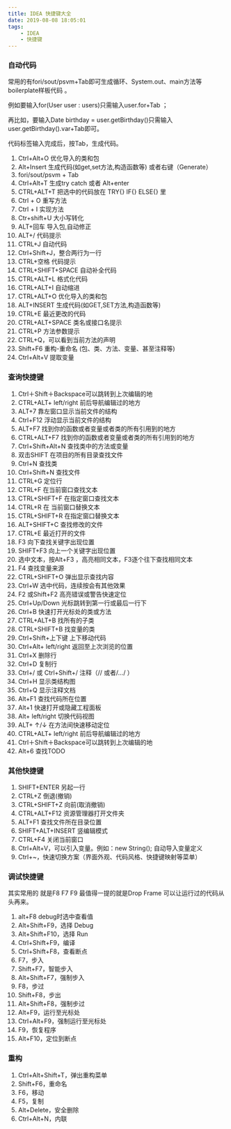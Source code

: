 ```yaml
---
title: IDEA 快捷键大全
date: 2019-08-08 18:05:01
tags: 
    - IDEA
    - 快捷键
---
```


### 自动代码 ###

   常用的有fori/sout/psvm+Tab即可生成循环、System.out、main方法等boilerplate样板代码 。
    
   例如要输入for(User user : users)只需输入user.for+Tab ；
    
   再比如，要输入Date birthday = user.getBirthday()只需输入user.getBirthday().var+Tab即可。
    
   代码标签输入完成后，按Tab，生成代码。


<!--more-->

1. Ctrl+Alt+O 优化导入的类和包
1. Alt+Insert 生成代码(如get,set方法,构造函数等) 或者右键（Generate）
1. fori/sout/psvm + Tab
1. Ctrl+Alt+T 生成try catch 或者 Alt+enter
1. CTRL+ALT+T 把选中的代码放在 TRY{} IF{} ELSE{} 里
1. Ctrl + O 重写方法
1. Ctrl + I 实现方法
1. Ctr+shift+U 大小写转化
1. ALT+回车 导入包,自动修正
1. ALT+/ 代码提示
1. CTRL+J 自动代码
1. Ctrl+Shift+J，整合两行为一行
1. CTRL+空格 代码提示
1. CTRL+SHIFT+SPACE 自动补全代码
1. CTRL+ALT+L 格式化代码
1. CTRL+ALT+I 自动缩进
1. CTRL+ALT+O 优化导入的类和包
1. ALT+INSERT 生成代码(如GET,SET方法,构造函数等)
1. CTRL+E 最近更改的代码
1. CTRL+ALT+SPACE 类名或接口名提示
1. CTRL+P 方法参数提示
1. CTRL+Q，可以看到当前方法的声明
1. Shift+F6 重构-重命名 (包、类、方法、变量、甚至注释等)
1. Ctrl+Alt+V 提取变量

### 查询快捷键 ###

1. Ctrl＋Shift＋Backspace可以跳转到上次编辑的地
1. CTRL+ALT+ left/right 前后导航编辑过的地方
1. ALT+7 靠左窗口显示当前文件的结构
1. Ctrl+F12 浮动显示当前文件的结构
1. ALT+F7 找到你的函数或者变量或者类的所有引用到的地方
1. CTRL+ALT+F7 找到你的函数或者变量或者类的所有引用到的地方
1. Ctrl+Shift+Alt+N 查找类中的方法或变量
1. 双击SHIFT 在项目的所有目录查找文件
1. Ctrl+N 查找类
1. Ctrl+Shift+N 查找文件
1. CTRL+G 定位行
1. CTRL+F 在当前窗口查找文本
1. CTRL+SHIFT+F 在指定窗口查找文本
1. CTRL+R 在 当前窗口替换文本
1. CTRL+SHIFT+R 在指定窗口替换文本
1. ALT+SHIFT+C 查找修改的文件
1. CTRL+E 最近打开的文件
1. F3 向下查找关键字出现位置
1. SHIFT+F3 向上一个关键字出现位置
1. 选中文本，按Alt+F3 ，高亮相同文本，F3逐个往下查找相同文本
1. F4 查找变量来源
1. CTRL+SHIFT+O 弹出显示查找内容
1. Ctrl+W 选中代码，连续按会有其他效果
1. F2 或Shift+F2 高亮错误或警告快速定位
1. Ctrl+Up/Down 光标跳转到第一行或最后一行下
1. Ctrl+B 快速打开光标处的类或方法
1. CTRL+ALT+B 找所有的子类
1. CTRL+SHIFT+B 找变量的类
1. Ctrl+Shift+上下键 上下移动代码
1. Ctrl+Alt+ left/right 返回至上次浏览的位置
1. Ctrl+X 删除行
1. Ctrl+D 复制行
1. Ctrl+/ 或 Ctrl+Shift+/ 注释（// 或者/…/ ）
1. Ctrl+H 显示类结构图
1. Ctrl+Q 显示注释文档
1. Alt+F1 查找代码所在位置
1. Alt+1 快速打开或隐藏工程面板
1. Alt+ left/right 切换代码视图
1. ALT+ ↑/↓ 在方法间快速移动定位
1. CTRL+ALT+ left/right 前后导航编辑过的地方
1. Ctrl＋Shift＋Backspace可以跳转到上次编辑的地
1. Alt+6 查找TODO


### 其他快捷键 ###

1. SHIFT+ENTER 另起一行
1. CTRL+Z 倒退(撤销)
1. CTRL+SHIFT+Z 向前(取消撤销)
1. CTRL+ALT+F12 资源管理器打开文件夹
1. ALT+F1 查找文件所在目录位置
1. SHIFT+ALT+INSERT 竖编辑模式
1. CTRL+F4 关闭当前窗口
1. Ctrl+Alt+V，可以引入变量。例如：new String(); 自动导入变量定义
1. Ctrl+~，快速切换方案（界面外观、代码风格、快捷键映射等菜单）

### 调试快捷键 ###

其实常用的 就是F8 F7 F9 最值得一提的就是Drop Frame 可以让运行过的代码从头再来。

1. alt+F8 debug时选中查看值
1. Alt+Shift+F9，选择 Debug
1. Alt+Shift+F10，选择 Run
1. Ctrl+Shift+F9，编译
1. Ctrl+Shift+F8，查看断点
1. F7，步入
1. Shift+F7，智能步入
1. Alt+Shift+F7，强制步入
1. F8，步过
1. Shift+F8，步出
1. Alt+Shift+F8，强制步过
1. Alt+F9，运行至光标处
1. Ctrl+Alt+F9，强制运行至光标处
1. F9，恢复程序
1. Alt+F10，定位到断点

### 重构 ###

1. Ctrl+Alt+Shift+T，弹出重构菜单
1. Shift+F6，重命名
1. F6，移动
1. F5，复制
1. Alt+Delete，安全删除
1. Ctrl+Alt+N，内联

